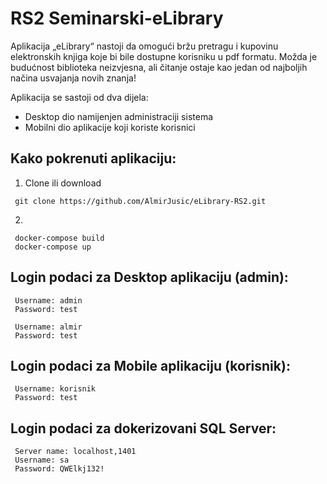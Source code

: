 # RS2 Seminarski-eLibrary
Aplikacija „eLibrary“ nastoji da omogući bržu pretragu i kupovinu elektronskih knjiga koje bi bile dostupne korisniku u pdf formatu. Možda je budućnost biblioteka neizvjesna, ali čitanje ostaje kao jedan od najboljih načina usvajanja novih znanja!

Aplikacija se sastoji od dva dijela:
 - Desktop dio namijenjen administraciji sistema 
 - Mobilni dio aplikacije koji koriste korisnici
## Kako pokrenuti aplikaciju:
1. Clone ili download
```
 git clone https://github.com/AlmirJusic/eLibrary-RS2.git
```
2. 
```
 docker-compose build
 docker-compose up
```
## Login podaci za Desktop aplikaciju (admin):
```
 Username: admin
 Password: test
```
```
 Username: almir
 Password: test
```
## Login podaci za Mobile aplikaciju (korisnik):
```
 Username: korisnik
 Password: test
```
## Login podaci za dokerizovani SQL Server:
```
 Server name: localhost,1401
 Username: sa
 Password: QWElkj132!
```
